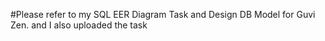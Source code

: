 #Please refer to my SQL EER Diagram Task and Design DB Model for Guvi Zen. and I also uploaded the task

